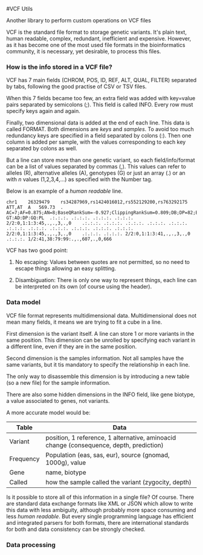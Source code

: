 #VCF Utils

Another library to perform custom operations on VCF files

VCF is the standard file format to storage genetic variants. It's plain text, human readable, complex, 
redundant, inefficient and expensive.
However, as it has become one of the most used file formats in the bioinformatics community, it is necessary,
yet desirable, to process this files.

### How is the info stored in a VCF file?

VCF has 7 main fields (CHROM, POS, ID, REF, ALT, QUAL, FILTER) separated by tabs, following the good practise 
of CSV or TSV files.

When this 7 fields became too few, an extra field was added with key=value pairs separated by semicolons (;).
This field is called INFO. Every row must specify keys again and again.

Finally, two dimensional data is added at the end of each line. This data is called FORMAT. Both dimensions are
_keys_ and _samples_. To avoid too much redundancy keys are specified in a field separated by colons (:). Then
one column is added per sample, with the values corresponding to each key separated by colons as well.

But a line can store more than one genetic variant, so each field/info/format can be a list of values separated
by commas (,). This values can refer to alleles (R), alternative alleles (A), genotypes (G) or just an array (.) or an 
with _n_ values (1,2,3,4,...) as specified with the Number tag.

Below is an example of a _human readable_ line.
```text
chr1	26329479	rs34287969,rs1424016012,rs552129200,rs763292175	ATT,AT	A	569.73	.	AC=7;AF=0.875;AN=8;BaseQRankSum=-0.927;ClippingRankSum=0.809;DB;DP=82;ExcessHet=3.0103;FS=0;HaplotypeScore=.;InbreedingCoeff=.;MLEAC=1;MLEAF=0.5;MQ=54.35;MQRankSum=-0.78;QD=33.59;ReadPosRankSum=-0.937;KG_AFR_AF=0.6672;KG_AMR_AF=0.6023;KG_EAS_AF=0.5962;KG_EUR_AF=0.6392;KG_SAS_AF=0.6524;ENST=ENST00000527815;ENSG=ENSG00000176092;FT=primary_transcript;SYMBOL=CRYBG2;BIO=protein_coding;CONS=intron_variant;SOR=1.179	GT:AD:DP:GQ:PL	.:.:.:.	.:.:.:.	.:.:.:.	.:.:.:.	2/2:0,1:1:3:45,.,.,3,.,0	.:.:.:.	.:.:.:.	.:.:.:. .:.:.:.	.:.:.:.	.:.:.:.	.:.:.:.	.:.:.:.	.:.:.:.	.:.:.:.	.:.:.:.	2/2:0,1:1:3:45,.,.,3,.,0	.:.:.:.	.:.:.:.	2/2:0,1:1:3:41,.,.,3,.,0	.:.:.:.	1/2:41,38:79:99:.,.,607,.,0,666
```

VCF has two good point:

1. No escaping: Values between quotes are not permitted, so no need to escape things allowing an easy splitting.

2. Disambiguation: There is only one way to represent things, each line can be interpreted on its own (of course using 
the header).

### Data model
VCF file format represents multidimensional data. Multidimensional does not mean many fields, it means we are trying to 
fit a cube in a line.

First dimension is the variant itself. A line can store 1 or more variants in the same position. This dimension
can be unrolled by specifying each variant in a different line, even if they are in the same position.

Second dimension is the samples information. Not all samples have the same variants, but it tis mandatory to
specify the relationship in each line.

The only way to disassemble this dimension is by introducing a new table (so a new file) for the sample information.

There are also some hidden dimensions in the INFO field, like gene biotype, a value associated to genes, not variants.

A more accurate model would be:

Table|Data
---|---
Variant|position, 1 reference, 1 alternative, aminoacid change (consequence, depth, prediction)
Frequency|Population (eas, sas, eur), source (gnomad, 1000g), value
Gene|name, biotype
Called|how the sample called the variant (zygocity, depth)

Is it possible to store all of this information in a single file? Of course. There are standard data exchange formats 
like XML or JSON which allow to write this data with less ambiguity, although probably more space consuming and less 
_human readable_. But every single programming language has efficient and integrated parsers for both formats, there 
are international standards for both and data consistency can be strongly checked.

### Data processing

